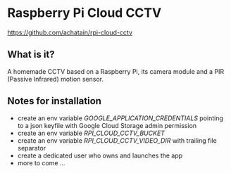 Raspberry Pi Cloud CCTV
=========================

https://github.com/achatain/rpi-cloud-cctv

## What is it?

A homemade CCTV based on a Raspberry Pi, its camera module and a PIR (Passive Infrared) motion sensor.

## Notes for installation

- create an env variable *GOOGLE_APPLICATION_CREDENTIALS* pointing to a json keyfile with Google Cloud Storage admin permission
- create an env variable *RPI_CLOUD_CCTV_BUCKET*
- create an env variable *RPI_CLOUD_CCTV_VIDEO_DIR* with trailing file separator
- create a dedicated user who owns and launches the app
- more to come ...